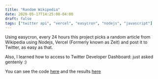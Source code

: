 ```yaml
---
title: "Random Wikipedia"
date: 2020-05-17T14:25:08-04:00
draft: false
tags: ["twitter api", "vercel", "easycron", "nodejs", "javascript"]
---
```


Using easycron, every 24 hours this project picks a random article from Wikipedia using Nodejs, Vercel (Formerly known as Zeit) and post it to Twitter, as easy as that.

Also, I learned how to access to Twitter Developer Dashboard: just asked gentenly :)

You can see the code [here](https://github.com/franciscoandres/randomwikipedia) and the results [here](https://mobile.twitter.com/search?q=from%3Afrandresgo%20%23randomwikipedia&src=typed_query)